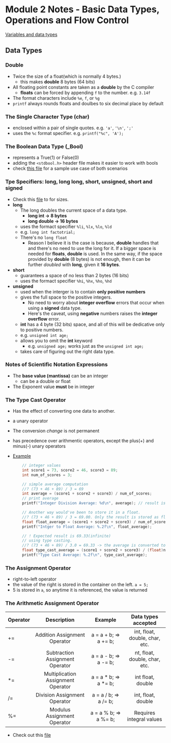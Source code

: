 # Module 2 Notes - Basic Data Types, Operations and Flow Control

[Variables and data types](../../exercises/programming-in-c/variables-data-types.c)

## Data Types

### Double

- Twice the size of a float(which is normally 4 bytes.)
  - this makes **double** 8 bytes (64 bits)
- All floating point constants are taken as a **double** by the C compiler
  - **floats** can be forced by appending `f` to the number. e.g. `3.14f`
- The format characters include `%e`, `f`, or `%g`
- `printf` always rounds floats and doulbes to six decimal place by default

### The Single Character Type (char)

- enclosed within a pair of single quotes. e.g. `'a'`, `'\n'`, `';'`
- uses the `%c` format specifier. e.g. `printf("%c", 'A');`

### The Boolean Data Type (_Bool)

- represents a True(1) or False(0)
- adding the `<stdbool.h>` header file makes it easier to work with bools
- check [this file](../../new_main_style.c) for a sample use case of both scenarios

### Tpe Specifiers: long, long long, short, unsigned, short and signed

- Check this [file](../randoms/sizeof.c) to for sizes.
- **long**
  - The long doubles the current space of a data type.
    - **long int -> 8 bytes**
    - **long double -> 16 bytes**
  - uses the formact specifier `%li`, `%lx`, `%lo`, `%ld`
  - e.g. `long int factotrial;`
  - There's no `long float`
    - Reason I believe it is the case is because, **double** handles that and there's
    no need to use the long for it. If a bigger space is needed for **floats**, **double** is
    used. In the same way, if the space provided by **double** (8 bytes) is not enough, then
    it can be further *doubled* with **long**, given it **16 bytes**.
- **short**
  - guarantees a space of no less than 2 bytes (16 bits)
  - uses the formact specifier `%hi`, `%hx`, `%ho`, `%hd`
- **unsigned**
  - used when the interger is to contain **only positive numbers**
  - gives the full space to the positive integers.
    - No need to worry about **integer overflow** errors that occur when using
    a **signed** data type.
    - Here's the caveat, using **negative** numbers raises the **integer overflow** error.
  - **int** has a 4 byte (32 bits) space, and all of this will be dedicative only to
  positive numbers.
  - e.g. `unsigned int age;`
  - allows you to omit the **int** keyword
    - e.g. `unsigned age;` works just as the `unsigned int age;`
  - takes care of figuring out the right data type.

### Notes of Scientific Notation Expressions

- The **base value (mantissa)** can be an integer
  - can be a double or float
- The Exponent value **must** be in integer

### The Type Cast Operator

- Has the effect of converting one data to another.
- a unary operator
- The conversion *change* is not permanent
- has precedence over arithmentic operators, except the plus(+) and minus(-)
unary operators
- [Example](../../exercises/programming-in-c/type-cast.c)

  ```c
      // integer values
      int score1 = 73, score2 = 46, score3 = 89;
      int num_of_scores = 3;

      // simple average computation
      //? (73 + 46 + 89) / 3 = 69
      int average = (score1 + score2 + score3) / num_of_scores;
      // print average
      printf("Integer Division Average: %d\n", average); // result is 69. Because decimal point is truncated

      // Another way would've been to store it in a float.
      //? (73 + 46 + 89) / 3 = 69.00. Only the result is stored as float
      float float_average = (score1 + score2 + score3) / num_of_scores; // integer division
      printf("Intger to Float Average: %.2f\n", float_average);         // result is 69.00. Still not quite right.

      // ! Expected result is 69.33(infinite)
      // using type casting.
      //? (73 + 46 + 89) / 3.0 = 69.33 -> the average is converted to a float before division
      float type_cast_average = (score1 + score2 + score3) / (float)num_of_scores;
      printf("Type Cast Average: %.2f\n", type_cast_average);
  ```

### The Assignment Operator

- right-to-left operator
- the value of the right is stored in the container on the left. `a = 5;`
- 5 is stored in `a`, so anytime it is referenced, the value is returned

### The Arithmetic Assignment Operator

| Operator | Description | Example | Data types accepted |
|:--------|:----------:|:--------:|:---------:|
| += | Addition Assignment Operator |a = a + b; => a += b; | int, float, double, char, etc. |
| -= | Subtraction Assignment Operator | a = a - b; => a -= b; | nt, float, double, char, etc. | |
| *= | Multiplication Assignment Operator | a = a * b; => a *= b; | int float, double |
| /= | Division Assignment Operator | a = a / b; => a /= b; | int, float, double |
| %= | Modulus Assignment Operator | a = a % b; => a %= b; | Requires integral values |

- Check out this [file](../../exercises/sams-24-hours-of-c/arithmetic.c)
